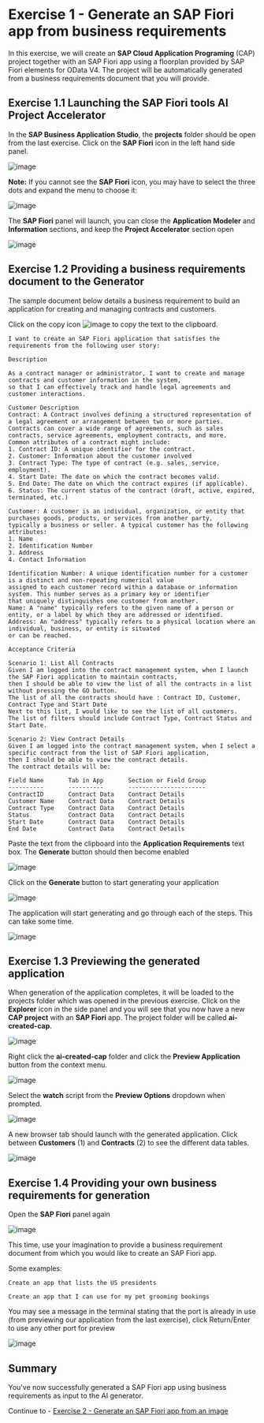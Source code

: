 #  Exercise 1 - Generate an SAP Fiori app from business requirements

In this exercise, we will create an **SAP Cloud Application Programing** (CAP) project together with an SAP Fiori app using a floorplan provided by SAP Fiori elements for OData V4. The project will be automatically generated from a business requirements document that you will provide.

## Exercise 1.1 Launching the SAP Fiori tools AI Project Accelerator

In the **SAP Business Application Studio**, the **projects** folder should be open from the last exercise.  Click on the **SAP Fiori** icon in the left hand side panel.

![image](ex1img1.png)

**Note:** If you cannot see the **SAP Fiori** icon, you may have to select the three dots and expand the menu to choose it:

![image](ex1img2.png)

The **SAP Fiori** panel will launch, you can close the **Application Modeler** and **Information** sections, and keep the **Project Accelerator** section open

![image](ex1img3.png)

## Exercise 1.2 Providing a business requirements document to the Generator

The sample document below details a business requirement to build an application for creating and managing contracts and customers.

Click on the copy icon ![image](ex1img4.png) to copy the text to the clipboard.


```
I want to create an SAP Fiori application that satisfies the requirements from the following user story:

Description

As a contract manager or administrator, I want to create and manage contracts and customer information in the system, 
so that I can effectively track and handle legal agreements and customer interactions.

Customer Description
Contract: A Contract involves defining a structured representation of a legal agreement or arrangement between two or more parties. 
Contracts can cover a wide range of agreements, such as sales contracts, service agreements, employment contracts, and more. 
Common attributes of a contract might include:
1. Contract ID: A unique identifier for the contract.
2. Customer: Information about the customer involved
3. Contract Type: The type of contract (e.g. sales, service, employment).
4. Start Date: The date on which the contract becomes valid.
5. End Date: The date on which the contract expires (if applicable).
6. Status: The current status of the contract (draft, active, expired, terminated, etc.)

Customer: A customer is an individual, organization, or entity that purchases goods, products, or services from another party, 
typically a business or seller. A typical customer has the following attributes:
1. Name
2. Identification Number
3. Address
4. Contact Information

Identification Number: A unique identification number for a customer is a distinct and non-repeating numerical value 
assigned to each customer record within a database or information system. This number serves as a primary key or identifier 
that uniquely distinguishes one customer from another.
Name: A "name" typically refers to the given name of a person or entity, or a label by which they are addressed or identified.
Address: An "address" typically refers to a physical location where an individual, business, or entity is situated 
or can be reached.

Acceptance Criteria

Scenario 1: List All Contracts
Given I am logged into the contract management system, when I launch the SAP Fiori application to maintain contracts, 
then I should be able to view the list of all the contracts in a list without pressing the GO button.
The list of all the contracts should have : Contract ID, Customer, Contract Type and Start Date
Next to this list, I would like to see the list of all customers.
The list of filters should include Contract Type, Contract Status and Start Date.

Scenario 2: View Contract Details
Given I am logged into the contract management system, when I select a specific contract from the list of SAP Fiori application, 
then I should be able to view the contract details.
The contract details will be:

Field Name       Tab in App       Section or Field Group
----------       ----------       ----------------------
ContractID       Contract Data    Contract Details
Customer Name    Contract Data    Contract Details
Contract Type    Contract Data    Contract Details
Status           Contract Data    Contract Details
Start Date       Contract Data    Contract Details
End Date         Contract Data    Contract Details
```

Paste the text from the clipboard into the **Application Requirements** text box. The **Generate** button should then become enabled

![image](ex1img5.png)

Click on the **Generate** button to start generating your application

![image](ex1img6.png)

The application will start generating and go through each of the steps.  This can take some time.

![image](ex1img7.png)


## Exercise 1.3 Previewing the generated application

When generation of the application completes, it will be loaded to the projects folder which was opened in the previous exercise. Click on the **Explorer** icon in the side panel and you will see that you now have a new **CAP project** with an **SAP Fiori** app. The project folder will be called **ai-created-cap**.

![image](ex1img8.png)

Right click the **ai-created-cap** folder and click the **Preview Application** button from the context menu.  

![image](ex1img9.png)

Select the **watch** script from the **Preview Options** dropdown when prompted.

![image](ex1img10.png)

A new browser tab should launch with the generated application.  Click between **Customers** (1) and **Contracts** (2) to see the different data tables.

![image](ex1img11.png)

## Exercise 1.4 Providing your own business requirements for generation

Open the **SAP Fiori** panel again

![image](ex1img12.png)

This time, use your imagination to provide a business requirement document from which you would like to create an SAP Fiori app.  

Some examples:

```
Create an app that lists the US presidents
```

```
Create an app that I can use for my pet grooming bookings
```

You may see a message in the terminal stating that the port is already in use (from previewing our application from the last exercise), click Return/Enter to use any other port for preview

![image](ex1img13.png)

## Summary

You've now successfully generated a SAP Fiori app using business requirements as input to the AI generator.

Continue to - [Exercise 2 - Generate an SAP Fiori app from an image](../ex2/README.md)
